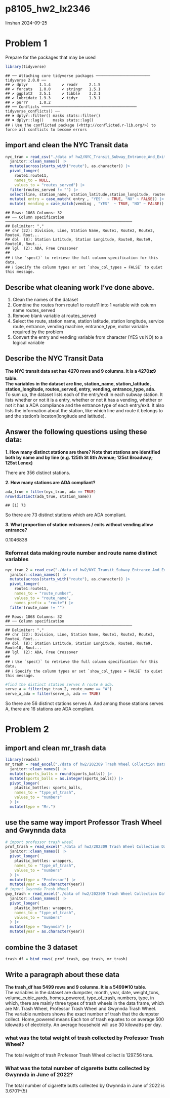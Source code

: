 p8105_hw2_lx2346
================
linshan
2024-09-25

# Problem 1

Prepare for the packages that may be used

``` r
library(tidyverse)
```

    ## ── Attaching core tidyverse packages ──────────────────────── tidyverse 2.0.0 ──
    ## ✔ dplyr     1.1.4     ✔ readr     2.1.5
    ## ✔ forcats   1.0.0     ✔ stringr   1.5.1
    ## ✔ ggplot2   3.5.1     ✔ tibble    3.2.1
    ## ✔ lubridate 1.9.3     ✔ tidyr     1.3.1
    ## ✔ purrr     1.0.2     
    ## ── Conflicts ────────────────────────────────────────── tidyverse_conflicts() ──
    ## ✖ dplyr::filter() masks stats::filter()
    ## ✖ dplyr::lag()    masks stats::lag()
    ## ℹ Use the conflicted package (<http://conflicted.r-lib.org/>) to force all conflicts to become errors

## import and clean the NYC Transit data

``` r
nyc_tran = read_csv("./data of hw2/NYC_Transit_Subway_Entrance_And_Exit_Data.csv",na = "") |>
  janitor::clean_names() |>
  mutate(across(starts_with("route"), as.character)) |>
  pivot_longer(
    route1:route11,
    names_to = NULL, 
    values_to = "routes_served") |>
  filter(routes_served != "") |>
  select(line, station_name, station_latitude,station_longitude, routes_served, entry, vending, entrance_type,ada) |>
  mutate( entry = case_match( entry , "YES"  ~ TRUE, "NO" ~ FALSE)) |>
  mutate( vending = case_match(vending , "YES"  ~ TRUE, "NO" ~ FALSE))
```

    ## Rows: 1868 Columns: 32
    ## ── Column specification ────────────────────────────────────────────────────────
    ## Delimiter: ","
    ## chr (22): Division, Line, Station Name, Route1, Route2, Route3, Route4, Rout...
    ## dbl  (8): Station Latitude, Station Longitude, Route8, Route9, Route10, Rout...
    ## lgl  (2): ADA, Free Crossover
    ## 
    ## ℹ Use `spec()` to retrieve the full column specification for this data.
    ## ℹ Specify the column types or set `show_col_types = FALSE` to quiet this message.

## Describe what cleaning work I’ve done above.

1.  Clean the names of the dataset  
2.  Combine the routes from route1 to route11 into 1 variable with
    column name routes_served  
3.  Remove blank variable at routes_served  
4.  Select the route, station name, station latitude, station longitude,
    service route, entrance, vending machine, entrance_type, motor
    variable required by the problem  
5.  Convert the entry and vending variable from character (YES vs NO) to
    a logical variable  

## Describe the NYC Transit Data

**The NYC transit data set has 4270 rows and 9 columns. It is a 4270✖️9
table.**  
**The variables in the dataset are line, station_name, station_latitude,
station_longitude, routes_served, entry, vending, entrance_type,
ada.**  
To sum up, the dataset lists each of the entry/exit in each subway
station. It lists whether or not it is a entry, whether or not it has a
vending, whether or not it has a ADA compliance and the entrance type of
each entry/exit. It also lists the information about the station, like
which line and route it belongs to and the station’s locaton(longitude
and latitude).

## Answer the following questions using these data:

**1. How many distinct stations are there? Note that stations are
identified both by name and by line (e.g. 125th St 8th Avenue; 125st
Broadway; 125st Lenox)**  
  
There are 356 distinct stations.

**2. How many stations are ADA compliant?**  

``` r
ada_true = filter(nyc_tran, ada == TRUE)
nrow(distinct(ada_true, station_name))
```

    ## [1] 73

So there are 73 distinct stations which are ADA compliant.  

**3. What proportion of station entrances / exits without vending allow
entrance?**  
  
0.1046838

### Reformat data making route number and route name distinct variables

``` r
nyc_tran_2 = read_csv("./data of hw2/NYC_Transit_Subway_Entrance_And_Exit_Data.csv",na = "") |>
  janitor::clean_names() |>
  mutate(across(starts_with("route"), as.character)) |>
  pivot_longer(
    route1:route11,
    names_to = "route_number", 
    values_to = "route_name",
    names_prefix = "route") |>
  filter(route_name != "")
```

    ## Rows: 1868 Columns: 32
    ## ── Column specification ────────────────────────────────────────────────────────
    ## Delimiter: ","
    ## chr (22): Division, Line, Station Name, Route1, Route2, Route3, Route4, Rout...
    ## dbl  (8): Station Latitude, Station Longitude, Route8, Route9, Route10, Rout...
    ## lgl  (2): ADA, Free Crossover
    ## 
    ## ℹ Use `spec()` to retrieve the full column specification for this data.
    ## ℹ Specify the column types or set `show_col_types = FALSE` to quiet this message.

``` r
#find the distinct station serves A route & ada. 
serve_a = filter(nyc_tran_2, route_name == "A")
serve_a_ada = filter(serve_a, ada == TRUE)
```

So there are 56 distinct stations serves A. And among those stations
serves A, there are 16 stations are ADA compliant.

# Problem 2

## import and clean mr_trash data

``` r
library(readxl)
mr_trash = read_excel("./data of hw2/202309 Trash Wheel Collection Data.xlsx", range = "A2:N586") |>
  janitor::clean_names() |>
  mutate(sports_balls = round(sports_balls)) |>
  mutate(sports_balls = as.integer(sports_balls)) |>
  pivot_longer(
    plastic_bottles: sports_balls,
    names_to = "type_of_trash",
    values_to = "numbers"
  ) |>
  mutate(type = "Mr.")
```

## use the same way import Professor Trash Wheel and Gwynnda data

``` r
# import professor trash wheel
prof_trash = read_excel("./data of hw2/202309 Trash Wheel Collection Data.xlsx", sheet = "Professor Trash Wheel", range = "A2:M108") |>
  janitor::clean_names() |>
  pivot_longer(
    plastic_bottles: wrappers,
    names_to = "type_of_trash",
    values_to = "numbers"
  ) |>
  mutate(type = "Professor") |>
  mutate(year = as.character(year))
# import Gwynnda Trash Wheel
gwy_trash = read_excel("./data of hw2/202309 Trash Wheel Collection Data.xlsx", sheet = "Gwynnda Trash Wheel", range = "A2:L157") |>
  janitor::clean_names() |>
  pivot_longer(
    plastic_bottles: wrappers,
    names_to = "type_of_trash",
    values_to = "numbers"
  ) |>
  mutate(type = "Gwynnda") |>
  mutate(year = as.character(year))
```

## combine the 3 dataset

``` r
trash_df = bind_rows( prof_trash, gwy_trash, mr_trash)
```

## Write a paragraph about these data

**The trash_df has 5499 rows and 9 columns. It is a 5499✖10 table.**  
The variables in the dataset are dumpster, month, year, date,
weight_tons, volume_cubic_yards, homes_powered, type_of_trash, numbers,
type, in which, there are mainly three types of trash wheels in the data
frame, which are Mr. Trash Wheel, Professor Trash Wheel and Gwynnda
Trash Wheel. The variable numbers shows the exact number of trash that
the dumpster collect. Home_powered means Each ton of trash equates to on
average 500 kilowatts of electricity. An average household will use 30
kilowatts per day.  

### what was the total weight of trash collected by Professor Trash Wheel?

The total weight of trash Professor Trash Wheel collect is 1297.56 tons.

### What was the total number of cigarette butts collected by Gwynnda in June of 2022?

The total number of cigarette butts collected by Gwynnda in June of 2022
is 3.6701^{5}
